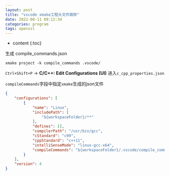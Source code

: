 ```yaml
---
layout: post
title: "vscode xmake工程头文件跳转"
date: 2022-08-11 09:12:34
categories: program
tags: openssl
---
```


* content
{:toc}


生成 compile_commands.json
``` shell
xmake project -k compile_commands .vscode/
```

``Ctrl+Shift+P`` -> **C/C++: Edit Configurations (UI)** 进入``c_cpp_properties.json``

``compileCommands``字段中指定``xmake``生成的json文件
``` json
{
    "configurations": [
        {
            "name": "Linux",
            "includePath": [
                "${workspaceFolder}/**"
            ],
            "defines": [],
            "compilerPath": "/usr/bin/gcc",
            "cStandard": "c99",
            "cppStandard": "c++11",
            "intelliSenseMode": "linux-gcc-x64",
            "compileCommands": "${workspaceFolder}/.vscode/compile_commands.json"
        }
    ],
    "version": 4
}
```
